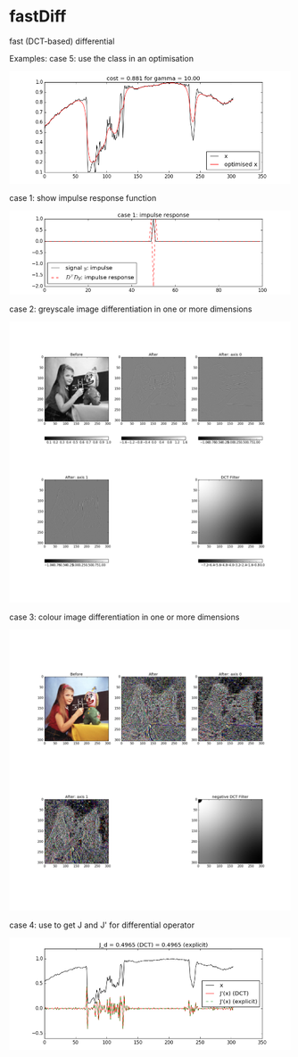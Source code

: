 # fastDiff
fast (DCT-based) differential

Examples:
  case 5: use the class in an optimisation
  
  ![case 5](images/case5.png)

 case 1: show impulse response function
 
![case 1](images/case1.png)

 case 2: greyscale image differentiation in one or more dimensions
 
![case 2](images/case2.png)

 case 3: colour image differentiation in one or more dimensions
 
![case 3](images/case3.png)

 case 4: use to get J and J' for differential operator
 
![case 4](images/case4.png)
